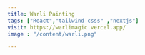 ```yaml
---
title: Warli Painting
tags: ["React","tailwind csss" ,"nextjs"]
visit: https://warlimagic.vercel.app/
image : "/content/warli.png"

---
```

